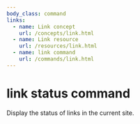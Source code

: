 ```yaml
---
body_class: command
links:
  - name: Link concept
    url: /concepts/link.html
  - name: Link resource
    url: /resources/link.html
  - name: link command
    url: /commands/link.html
---
```


# link status command

<section>

Display the status of links in the current site.

</section>
